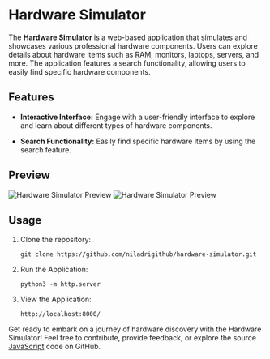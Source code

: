 # Hardware Simulator

The **Hardware Simulator** is a web-based application that simulates and showcases various professional hardware components. Users can explore details about hardware items such as RAM, monitors, laptops, servers, and more. The application features a search functionality, allowing users to easily find specific hardware components.

## Features

- **Interactive Interface:** Engage with a user-friendly interface to explore and learn about different types of hardware components.

- **Search Functionality:** Easily find specific hardware items by using the search feature.

## Preview

![Hardware Simulator Preview](https://github.com/niladrigithub/hardware-simulator/blob/main/Screenshot%202024-01-29%20at%2001.58.36.png)
![Hardware Simulator Preview](https://github.com/niladrigithub/hardware-simulator/blob/main/Screenshot%202024-01-29%20at%2002.02.56.png)

## Usage

1. Clone the repository:

   `git clone https://github.com/niladrigithub/hardware-simulator.git`

2. Run the Application:

   `python3 -m http.server`

3. View the Application:

   `http://localhost:8000/`

Get ready to embark on a journey of hardware discovery with the Hardware Simulator! Feel free to contribute, provide feedback, or explore the source [JavaScript](https://github.com/niladrigithub/hardware-simulator/blob/main/script.js) code on GitHub.
